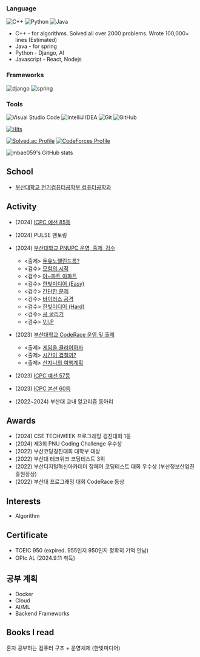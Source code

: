 
### Language
![C++](https://img.shields.io/badge/c++-%2300599C.svg?style=for-the-badge&logo=c%2B%2B&logoColor=white)
![Python](https://img.shields.io/badge/python-3670A0?style=for-the-badge&logo=python&logoColor=ffdd54)
![Java](https://img.shields.io/badge/java-%23ED8B00.svg?style=for-the-badge&logo=openjdk&logoColor=white)


- C++ - for algorithms. Solved all over 2000 problems. Wrote 100,000+ lines (Estimated)
- Java - for spring
- Python - Django, AI
- Javascript - React, Nodejs



### Frameworks
![django](https://img.shields.io/badge/django-092E20.svg?&style=for-the-badge&logo=django&logoColor=white)
![spring](https://img.shields.io/badge/spring-70b42c.svg?&style=for-the-badge&logo=spring&logoColor=white)

### Tools
![Visual Studio Code](https://img.shields.io/badge/Visual%20Studio%20Code-0078d7.svg?style=for-the-badge&logo=visual-studio-code&logoColor=white)
![IntelliJ IDEA](https://img.shields.io/badge/IntelliJIDEA-000000.svg?style=for-the-badge&logo=intellij-idea&logoColor=white)
![Git](https://img.shields.io/badge/git-%23F05033.svg?style=for-the-badge&logo=git&logoColor=white)
![GitHub](https://img.shields.io/badge/github-%23121011.svg?style=for-the-badge&logo=github&logoColor=white)

[![Hits](https://hits.seeyoufarm.com/api/count/incr/badge.svg?url=https%3A%2F%2Fgithub.com%2Fmbae059&count_bg=%2379C83D&title_bg=%23242FB0&icon=&icon_color=%23E7E7E7&title=hits&edge_flat=false)](https://hits.seeyoufarm.com)

[![Solved.ac Profile](http://mazassumnida.wtf/api/v2/generate_badge?boj=mbae059)](https://solved.ac/profile/mbae059/)
[![CodeForces Profile](https://cf.leed.at?id=mbae059)](https://codeforces.com/profile/mbae059)

![mbae059's GitHub stats](https://github-readme-stats.vercel.app/api?username=mbae059&show_icons=true&theme=radical)

School
-------
- [부산대학교 전기컴퓨터공학부 컴퓨터공학과](https://cse.pusan.ac.kr/)


Activity
--------

 * (2024) [ICPC 예선 85등](https://static.icpckorea.net/2024/first_round/scoreboard_10282200/)
 * (2024) PULSE 멘토링
 * (2024) [부산대학교 PNUPC 운영, 출제, 검수](https://www.acmicpc.net/contest/view/1267)
   * <출제> [두유노팰린드롬?](https://www.acmicpc.net/problem/31794)
   * <검수> [모험의 시작](https://www.acmicpc.net/problem/31789)
   * <검수> [아~파트 아파트](https://www.acmicpc.net/problem/31797)
   * <검수> [한빛미디어 (Easy)](https://www.acmicpc.net/problem/31796)
   * <검수> [간단한 문제](https://www.acmicpc.net/problem/31790)
   * <검수> [바이러스 공격](https://www.acmicpc.net/problem/31791)
   * <검수> [한빛미디어 (Hard)](https://www.acmicpc.net/problem/31792)
   * <검수> [공 굴리기](https://www.acmicpc.net/problem/31793)
   * <검수> [V.I.P](https://www.acmicpc.net/problem/31795)

 * (2023) [부산대학교 CodeRace 운영 및 출제](https://www.acmicpc.net/contest/view/994)
   * <출제> [게임을 클리어하자](https://www.acmicpc.net/problem/28017)
   * <출제> [시간이 겹칠까?](https://www.acmicpc.net/problem/28018) 
   * <출제> [산지니의 여행계획](https://www.acmicpc.net/problem/28019) 
- (2023) [ICPC 예선 57등](http://static.icpckorea.net/2023/first_round/scoreboard/)
- (2023) [ICPC 본선 60등](http://static.icpckorea.net/2023/regional/scoreboard/)

- (2022~2024) 부산대 교내 알고리즘 동아리


Awards
------

- (2024) CSE TECHWEEK 프로그래밍 경진대회 1등
- (2024) 제3회 PNU Coding Challenge 우수상
- (2022) 부산코딩경진대회 대학부 대상
- (2022) 부산대 테크위크 코딩테스트 3위
- (2022) 부산디지털혁신아카데미 잡페어 코딩테스트 대회 우수상 (부산정보산업진흥원장상)
- (2022) 부산대 프로그래밍 대회 CodeRace 동상

  
Interests
---------
- Algorithm

Certificate
---------
- TOEIC 950 (expired. 955인지 950인지 정확히 기억 안남)
- OPIc AL (2024.9.11 취득)

공부 계획
-------------
- Docker
- Cloud
- AI/ML
- Backend Frameworks

Books I read
------------
혼자 공부하는 컴퓨터 구조 + 운영체제 (한빛미디어)
